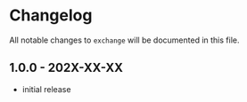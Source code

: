# Changelog

All notable changes to `exchange` will be documented in this file.

## 1.0.0 - 202X-XX-XX

- initial release
